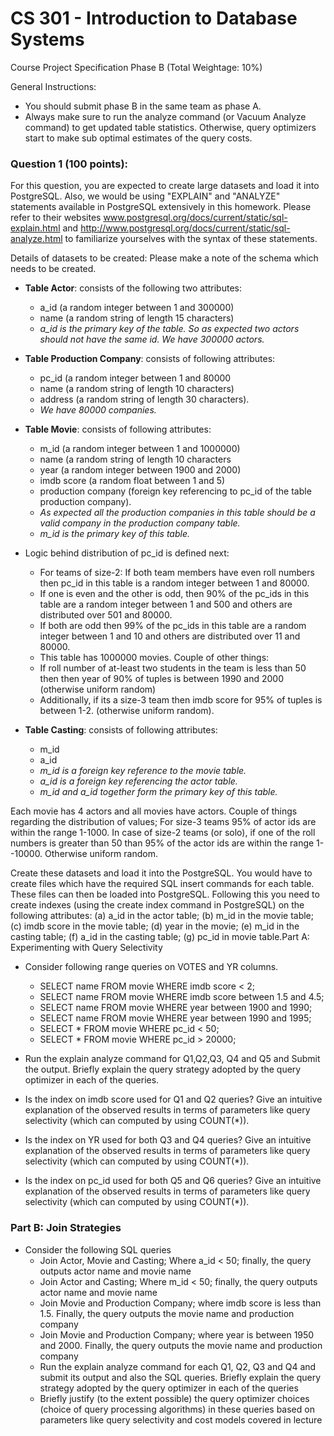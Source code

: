 # CS 301 - Introduction to Database Systems

Course Project Specification Phase B (Total Weightage: 10%)

General Instructions:
- You should submit phase B in the same team as phase A.
- Always make sure to run the analyze command (or Vacuum Analyze command) to get updated table statistics. Otherwise, query optimizers start to make sub optimal estimates of the query costs.

### Question 1 (100 points):
For this question, you are expected to create large datasets and load it into PostgreSQL. Also, we would be using "EXPLAIN" and "ANALYZE" statements available in PostgreSQL extensively in this homework. Please refer to their websites www.postgresql.org/docs/current/static/sql-explain.html and
http://www.postgresql.org/docs/current/static/sql-analyze.html to familiarize yourselves with the syntax of these statements.

Details of datasets to be created:
Please make a note of the schema which needs to be created.

- **Table Actor**: consists of the following two attributes:
  - a_id (a random integer between 1 and 300000)
  - name (a random string of length 15 characters)
  - *a_id is the primary key of the table. So as expected two actors should not have the same id. We have 300000 actors.*
 
- **Table Production Company**: consists of following attributes:
  - pc_id (a random integer between 1 and 80000
  - name (a random string of length 10 characters)
  - address (a random string of length 30 characters).
  - *We have 80000 companies.*

- **Table Movie**: consists of following attributes:
  - m_id (a random integer between 1 and 1000000)
  - name (a random string of length 10 characters
  - year (a random integer between 1900 and 2000)
  - imdb score (a random float between 1 and 5)
  - production company (foreign key referencing to pc_id of the table production company).
  - *As expected all the production companies in this table should be a valid company in the production company table.*
  - *m_id is the primary key of this table.*
  
- Logic behind distribution of pc_id is defined next: 
  - For teams of size-2: If both team members have even roll numbers then pc_id in this table is a random integer between 1 and 80000.
  - If one is even and the other is odd, then 90% of the pc_ids in this table are a random integer between 1 and 500 and others are distributed over 501 and 80000.
  - If both are odd then 99% of the pc_ids in this table are a random integer between 1 and 10 and others are distributed over 11 and 80000.
  - This table has 1000000 movies. Couple of other things:
  - If roll number of at-least two students in the team is less than 50 then then year of 90% of tuples is between 1990 and 2000 (otherwise uniform random)
  - Additionally, if its a size-3 team then imdb score for 95% of tuples is between 1-2. (otherwise uniform random).
  
- **Table Casting**: consists of following attributes:
  - m_id
  - a_id
  - *m_id is a foreign key reference to the movie table.*
  - *a_id is a foreign key referencing the actor table.*
  - *m_id and a_id together form the primary key of this table.*

Each movie has 4 actors and all movies have actors. Couple of things regarding the distribution of values; For size-3 teams 95% of actor ids are within the range 1-1000. In case of size-2 teams (or solo), if one of the roll numbers is greater than 50 than 95% of the actor ids are within the range 1--10000. Otherwise uniform random.

Create these datasets and load it into the PostgreSQL. You would have to create files which have the required SQL insert commands for each table. These files can then be loaded into PostgreSQL. Following this you need to create indexes (using the create index command in PostgreSQL) on the following attributes: (a) a_id in the actor table; (b) m_id in the movie table; (c) imdb score in the movie table; (d) year in the movie; (e) m_id in the casting table; (f) a_id in the casting table; (g) pc_id in movie table.Part A: Experimenting with Query Selectivity

- Consider following range queries on VOTES and YR columns.
  - SELECT name FROM movie WHERE imdb score < 2;
  - SELECT name FROM movie WHERE imdb score between 1.5 and 4.5;
  - SELECT name FROM movie WHERE year between 1900 and 1990;
  - SELECT name FROM movie WHERE year between 1990 and 1995;
  - SELECT * FROM movie WHERE pc_id < 50;
  - SELECT * FROM movie WHERE pc_id > 20000;

- Run the explain analyze command for Q1,Q2,Q3, Q4 and Q5 and Submit the output. Briefly explain the query strategy adopted by the query optimizer in each of the queries.

- Is the index on imdb score used for Q1 and Q2 queries? Give an intuitive explanation of the observed results in terms of parameters like query selectivity (which can computed by using COUNT(*)).

- Is the index on YR used for both Q3 and Q4 queries? Give an intuitive explanation of the observed results in terms of parameters like query selectivity (which can computed by using COUNT(*)).

- Is the index on pc_id used for both Q5 and Q6 queries? Give an intuitive explanation of the observed results in terms of parameters like query selectivity (which can computed by using COUNT(*)).

### Part B: Join Strategies

- Consider the following SQL queries
  - Join Actor, Movie and Casting; Where a_id < 50; finally, the query outputs actor name and movie name
  - Join Actor and Casting; Where m_id < 50; finally, the query outputs actor name and movie name
  - Join Movie and Production Company; where imdb score is less than 1.5. Finally, the query outputs the movie name and production company
  - Join Movie and Production Company; where year is between 1950 and 2000. Finally, the query outputs the movie name and production company
  - Run the explain analyze command for each Q1, Q2, Q3 and Q4 and submit its output and also the SQL queries. Briefly explain the query strategy adopted by the query optimizer in each of the queries
  - Briefly justify (to the extent possible) the query optimizer choices (choice of query processing algorithms) in these queries based on parameters like query selectivity and cost models covered in lecture
